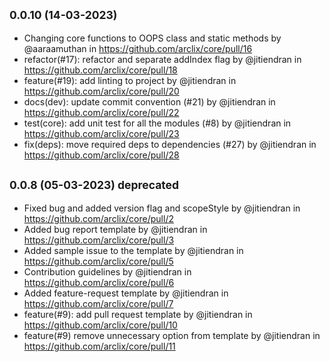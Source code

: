 ## <small>0.0.10 (14-03-2023)</small>

-   Changing core functions to OOPS class and static methods by @aaraamuthan in https://github.com/arclix/core/pull/16
-   refactor(#17): refactor and separate addIndex flag by @jitiendran in https://github.com/arclix/core/pull/18
-   feature(#19): add linting to project by @jitiendran in https://github.com/arclix/core/pull/20
-   docs(dev): update commit convention (#21) by @jitiendran in https://github.com/arclix/core/pull/22
-   test(core): add unit test for all the modules (#8) by @jitiendran in https://github.com/arclix/core/pull/23
-   fix(deps): move required deps to dependencies (#27) by @jitiendran in https://github.com/arclix/core/pull/28

## <small>0.0.8 (05-03-2023) deprecated</small>

-   Fixed bug and added version flag and scopeStyle by @jitiendran in https://github.com/arclix/core/pull/2
-   Added bug report template by @jitiendran in https://github.com/arclix/core/pull/3
-   Added sample issue to the template by @jitiendran in https://github.com/arclix/core/pull/5
-   Contribution guidelines by @jitiendran in https://github.com/arclix/core/pull/6
-   Added feature-request template by @jitiendran in https://github.com/arclix/core/pull/7
-   feature(#9): add pull request template by @jitiendran in https://github.com/arclix/core/pull/10
-   feature(#9) remove unnecessary option from template by @jitiendran in https://github.com/arclix/core/pull/11
